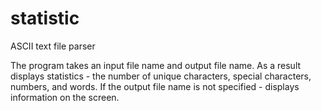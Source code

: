 # statistic
ASCII text file parser

The program takes an input file name and output file name. As a result displays statistics - the number of unique characters, special characters, numbers, and words. If the output file name is not specified - displays information on the screen.
